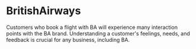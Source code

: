 # BritishAirways
Customers who book a flight with BA will experience many interaction points with the BA brand. Understanding a customer's feelings, needs, and feedback is crucial for any business, including BA.  
